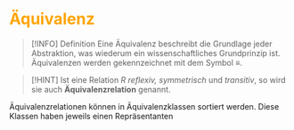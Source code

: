 # <font color = "orange">Äquivalenz</font>
>[!INFO] Definition
>Eine Äquivalenz beschreibt die Grundlage jeder Abstraktion, was wiederum ein wissenschaftliches Grundprinzip ist. Äquivalenzen werden gekennzeichnet mit dem Symbol $\equiv$. 

>[!HINT] Ist eine Relation $R$ *reflexiv, symmetrisch* und *transitiv*, so wird sie auch **Äquivalenzrelation** genannt.

Äquivalenzrelationen können in Äquivalenzklassen sortiert werden. Diese Klassen haben jeweils einen Repräsentanten 